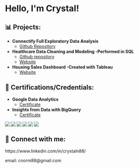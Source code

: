 <h1>Hello, I'm Crystal! <br/>
  
<h2>📊 Projects:</h2>

- <b>Connectify Full Exploratory Data Analysis</b>
  - [Github Repository](https://github.com/CNormx/Connectify_EDA)
- <b>Healthcare Data Cleaning and Modeling -Performed in SQL</b>
  - [Github repository](https://github.com/CNormx/Healthcare_Project)
  - [Website](https://cnormx.notion.site/Healthcare-Exploratory-Data-Project-using-SQL-0d53a78841754a6fb52cc4338fc577eb?pvs=4)
- <b>Housing Sales Dashboard -Created with Tableau</b>
  - [Website](https://public.tableau.com/app/profile/crystal.norman4605/viz/AustinHousing_16910008618900/Dashboard12)

<h2>📜 Certifications/Credentials:</h2>

- <b>Google Data Analytics</b>
  - [Certificate](https://coursera.org/share/4b0c1252feb05d46d720d0b880928b79)
- <b>Insights from Data with BigQuery</b>
  - [Certificate](https://www.cloudskillsboost.google/public_profiles/2c58e30d-b687-4230-ba4c-578a089c19a6/badges/4155647)
<img align="left" src="https://img.shields.io/badge/postgres-%23316192.svg?style=for-the-badge&logo=postgresql&logoColor=white"/>
<img align="left" src="https://img.shields.io/badge/r-%23276DC3.svg?style=for-the-badge&logo=r&logoColor=white"/>
<img align="left" src="https://img.shields.io/badge/Notion-%23000000.svg?style=for-the-badge&logo=notion&logoColor=white"/>
<img align="left" src="https://img.shields.io/badge/Airtable-18BFFF?style=for-the-badge&logo=Airtable&logoColor=white"/>
<img align="left" src="https://img.shields.io/badge/jira-%230A0FFF.svg?style=for-the-badge&logo=jira&logoColor=white"/>
<img src="https://img.shields.io/badge/Udemy-A435F0?style=for-the-badge&logo=Udemy&logoColor=white"/>

<h2> 🤳 Connect with me:</h2>
<p>https://www.linkedin.com/in/crystaln88/</p>
email: cnorm88@gmail.com  

<!--
**joshmadakor1/joshmadakor1** is a ✨ _special_ ✨ repository because its `README.md` (this file) appears on your GitHub profile.

Here are some ideas to get you started:

- 🔭 I’m currently working on ...
- 🌱 I’m currently learning ...
- 👯 I’m looking to collaborate on ...
- 🤔 I’m looking for help with ...
- 💬 Ask me about ...
- 📫 How to reach me: ...
- 😄 Pronouns: ...
- ⚡ Fun fact: ...
-->
